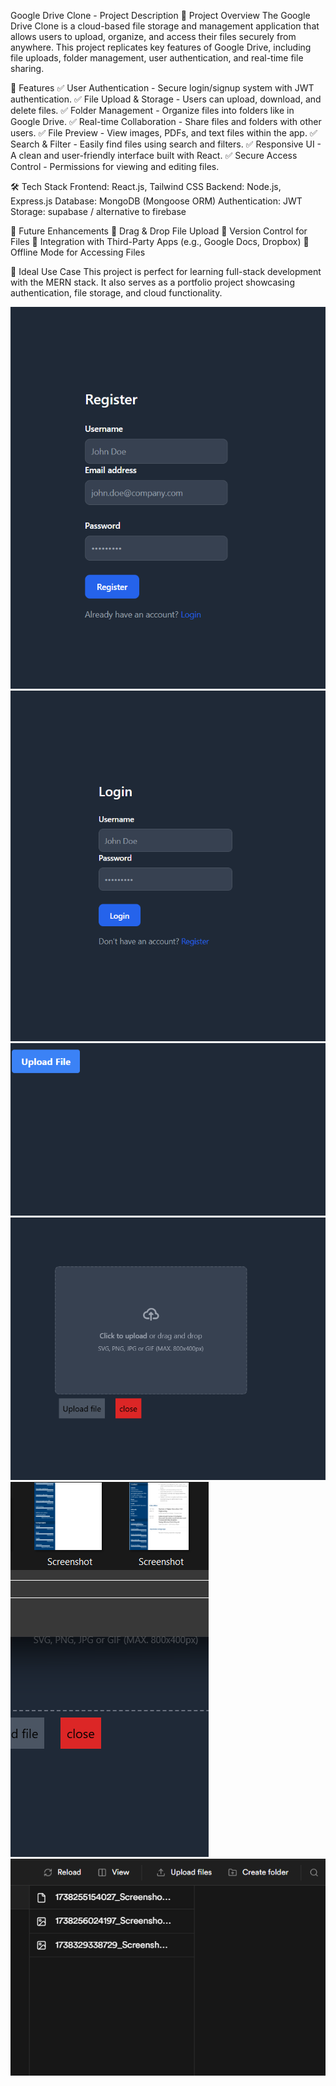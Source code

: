 
Google Drive Clone - Project Description
🚀 Project Overview
The Google Drive Clone is a cloud-based file storage and management application that allows users to upload, organize, and access their files securely from anywhere. This project replicates key features of Google Drive, including file uploads, folder management, user authentication, and real-time file sharing.

🎯 Features
✅ User Authentication - Secure login/signup system with JWT authentication.
✅ File Upload & Storage - Users can upload, download, and delete files.
✅ Folder Management - Organize files into folders like in Google Drive.
✅ Real-time Collaboration - Share files and folders with other users.
✅ File Preview - View images, PDFs, and text files within the app.
✅ Search & Filter - Easily find files using search and filters.
✅ Responsive UI - A clean and user-friendly interface built with React.
✅ Secure Access Control - Permissions for viewing and editing files.

🛠️ Tech Stack
Frontend: React.js, Tailwind CSS
Backend: Node.js, Express.js
Database: MongoDB (Mongoose ORM)
Authentication: JWT 
Storage: supabase / alternative to firebase

📌 Future Enhancements
🔹 Drag & Drop File Upload
🔹 Version Control for Files
🔹 Integration with Third-Party Apps (e.g., Google Docs, Dropbox)
🔹 Offline Mode for Accessing Files

🎯 Ideal Use Case
This project is perfect for learning full-stack development with the MERN stack. It also serves as a portfolio project showcasing authentication, file storage, and cloud functionality.

![img alt](https://github.com/prakash-ui/Drive-clone/blob/main/Screenshot%202025-02-04%20180429.png?raw=true)
![img alt](https://github.com/prakash-ui/Drive-clone/blob/main/Screenshot%202025-02-04%20180447.png?raw=true)
![img alt](https://github.com/prakash-ui/Drive-clone/blob/main/Screenshot%202025-02-04%20180511.png?raw=true)
![img alt](https://github.com/prakash-ui/Drive-clone/blob/main/Screenshot%202025-02-04%20180524.png?raw=true)
![img alt](https://github.com/prakash-ui/Drive-clone/blob/main/Screenshot%202025-02-04%20180559.png?raw=true)
![img alt](https://github.com/prakash-ui/Drive-clone/blob/main/Screenshot%202025-02-04%20180635.png?raw=true)

